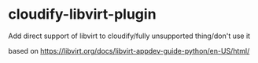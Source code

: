 # cloudify-libvirt-plugin
Add direct support of libvirt to cloudify/fully unsupported thing/don't use it

based on https://libvirt.org/docs/libvirt-appdev-guide-python/en-US/html/
